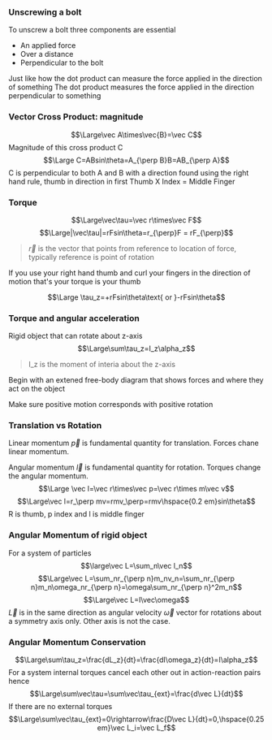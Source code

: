 ### Unscrewing a bolt
To unscrew a bolt three components are essential
- An applied force
- Over a distance
- Perpendicular to the bolt

Just like how the dot product can measure the force applied in the direction of something
The dot product measures the force applied in the direction perpendicular to something

### Vector Cross Product: magnitude
$$\Large\vec A\times\vec{B}=\vec C$$
Magnitude of this cross product C
$$\Large C=ABsin\theta=A_{\perp B}B=AB_{\perp A}$$
C is perpendicular to both A and B with a direction found using the right hand rule, thumb in direction in first
Thumb X Index = Middle Finger

### Torque
$$\Large\vec\tau=\vec r\times\vec F$$
$$\Large|\vec\tau|=rFsin\theta=r_{\perp}F = rF_{\perp}$$

> $\vec r$ is the vector that points from reference to location of force, typically reference is point of rotation

If you use your right hand thumb and curl your fingers in the direction of motion that's your torque is your thumb

$$\Large \tau_z=+rFsin\theta\text{ or }-rFsin\theta$$
### Torque and angular acceleration
Rigid object that can rotate about z-axis
$$\Large\sum\tau_z=I_z\alpha_z$$
> I_z is the moment of interia about the z-axis

Begin with an extened free-body diagram that shows forces and where they act on the object

Make sure positive motion corresponds with positive rotation

### Translation vs Rotation
Linear momentum $\vec p$ is fundamental quantity for translation.
Forces chane linear momentum.

Angular momentum $\vec l$ is fundamental quantity for rotation.
Torques change the angular momentum.
$$\Large \vec l=\vec r\times\vec p=\vec r\times m\vec v$$
$$\Large\vec l=r_\perp mv=rmv_\perp=rmv\hspace{0.2 em}sin\theta$$
R is thumb, p index and l is middle finger

### Angular Momentum of rigid object
For a system of particles
$$\large\vec L=\sum_n\vec l_n$$
$$\Large\vec L=\sum_nr_{\perp n}m_nv_n=\sum_nr_{\perp n}m_n\omega_nr_{\perp n}=\omega\sum_nr_{\perp n}^2m_n$$
$$\Large\vec L=I\vec\omega$$
$\vec L$ is in the same direction as angular velocity $\vec\omega$ vector for rotations about a symmetry axis only. Other axis is not the case.

### Angular Momentum Conservation
$$\Large\sum\tau_z=\frac{dL_z}{dt}=\frac{dI\omega_z}{dt}=I\alpha_z$$
For a system internal torques cancel each other out in action-reaction pairs hence
$$\Large\sum\vec\tau=\sum\vec\tau_{ext}=\frac{d\vec L}{dt}$$
If there are no external torques
$$\Large\sum\vec\tau_{ext}=0\rightarrow\frac{D\vec L}{dt}=0,\hspace{0.25 em}\vec L_i=\vec L_f$$

